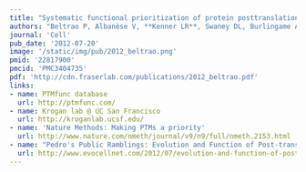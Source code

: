 ```yaml
---
title: "Systematic functional prioritization of protein posttranslational modifications"
authors: "Beltrao P, Albanèse V, **Kenner LR**, Swaney DL, Burlingame A, Villén J, Lim WA, **Fraser JS**, Frydman J, Krogan NJ"
journal: 'Cell'
pub_date: '2012-07-20'
image: '/static/img/pub/2012_beltrao.png'
pmid: '22817900'
pmcid: 'PMC3404735'
pdf: 'http://cdn.fraserlab.com/publications/2012_beltrao.pdf'
links:
- name: PTMfunc database
  url: http://ptmfunc.com/
- name: Krogan lab @ UC San Francisco
  url: http://kroganlab.ucsf.edu/
- name: 'Nature Methods: Making PTMs a priority'
  url: http://www.nature.com/nmeth/journal/v9/n9/full/nmeth.2153.html
- name: "Pedro's Public Ramblings: Evolution and Function of Post-translational Modifications"
  url: http://www.evocellnet.com/2012/07/evolution-and-function-of-post.html
---
```

